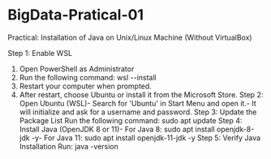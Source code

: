 # BigData-Pratical-01
Practical: Installation of Java on Unix/Linux Machine (Without VirtualBox)

Step 1: Enable WSL
 1. Open PowerShell as Administrator
 2. Run the following command:
 wsl --install
 3. Restart your computer when prompted.
 4. After restart, choose Ubuntu or install it from the Microsoft Store.
 Step 2: Open Ubuntu (WSL)- Search for 'Ubuntu' in Start Menu and open it.- It will initialize and ask for a username and password.
 Step 3: Update the Package List
 Run the following command:
 sudo apt update
 Step 4: Install Java (OpenJDK 8 or 11)- For Java 8:
 sudo apt install openjdk-8-jdk -y- For Java 11:
 sudo apt install openjdk-11-jdk -y
 Step 5: Verify Java Installation
 Run:
 java -version
